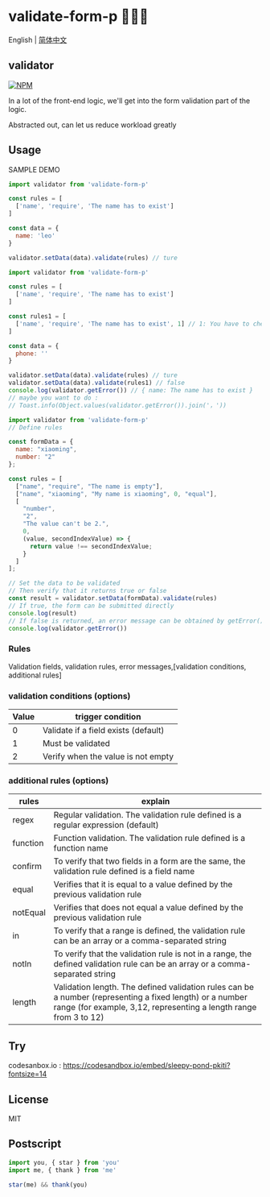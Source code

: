 # validate-form-p 🎉🎉📄

English | [简体中文](./README-zh_CN.md)

## validator

[![NPM](https://nodei.co/npm/validate-form-p.png)](https://nodei.co/npm/validate-form-p/)

In a lot of the front-end logic, we'll get into the form validation part of the logic.

Abstracted out, can let us reduce workload greatly

## Usage

SAMPLE DEMO

```js
import validator from 'validate-form-p'

const rules = [
  ['name', 'require', 'The name has to exist']
]

const data = {
  name: 'leo'
}

validator.setData(data).validate(rules) // ture
```

```js
import validator from 'validate-form-p'

const rules = [
  ['name', 'require', 'The name has to exist']
]

const rules1 = [
  ['name', 'require', 'The name has to exist', 1] // 1: You have to check whether the name field is in the data or not
]

const data = {
  phone: ''
}

validator.setData(data).validate(rules) // ture
validator.setData(data).validate(rules1) // false
console.log(validator.getError()) // { name: The name has to exist }
// maybe you want to do : 
// Toast.info(Object.values(validator.getError()).join('，'))
```

```js
import validator from 'validate-form-p'
// Define rules

const formData = {
  name: "xiaoming",
  number: "2"
};

const rules = [
  ["name", "require", "The name is empty"],
  ["name", "xiaoming", "My name is xiaoming", 0, "equal"],
  [
    "number",
    "2",
    "The value can't be 2.",
    0,
    (value, secondIndexValue) => {
      return value !== secondIndexValue;
    }
  ]
];

// Set the data to be validated
// Then verify that it returns true or false
const result = validator.setData(formData).validate(rules)
// If true, the form can be submitted directly
console.log(result)
// If false is returned, an error message can be obtained by getError()
console.log(validator.getError())
```

### Rules

Validation fields, validation rules, error messages,[validation conditions, additional rules]


### validation conditions (options)
|Value | trigger condition|
|---|----|
|0|Validate if a field exists (default)|
|1|Must be validated|
|2|Verify when the value is not empty|


### additional rules (options)
|rules|explain|
|----|----|
|regex|Regular validation. The validation rule defined is a regular expression (default)|
|function|Function validation. The validation rule defined is a function name|
|confirm|To verify that two fields in a form are the same, the validation rule defined is a field name|
|equal|Verifies that it is equal to a value defined by the previous validation rule|
|notEqual|Verifies that does not equal a value defined by the previous validation rule|
|in|To verify that a range is defined, the validation rule can be an array or a comma-separated string|
|notIn|To verify that the validation rule is not in a range, the defined validation rule can be an array or a comma-separated string|
|length|Validation length. The defined validation rules can be a number (representing a fixed length) or a number range (for example, 3,12, representing a length range from 3 to 12)|


## Try

codesanbox.io : https://codesandbox.io/embed/sleepy-pond-pkiti?fontsize=14

## License
MIT

## Postscript
```js
import you, { star } from 'you'
import me, { thank } from 'me'

star(me) && thank(you)
```
